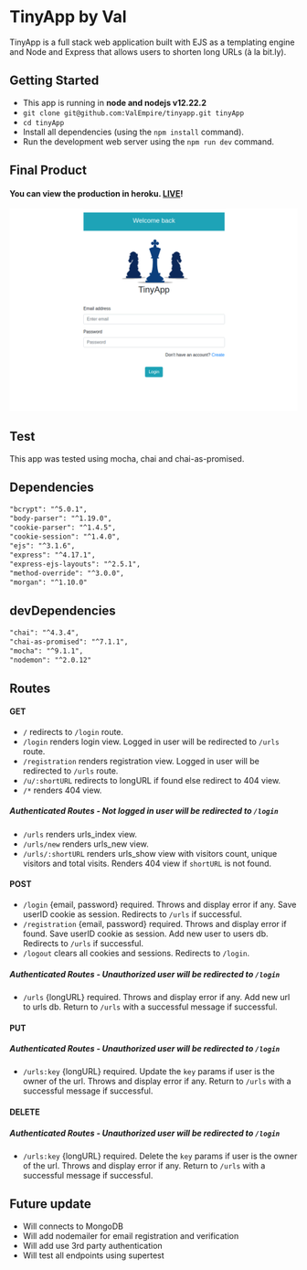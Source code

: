 # TinyApp by Val

TinyApp is a full stack web application built with EJS as a templating engine and Node and Express that allows users to shorten long URLs (à la bit.ly).

## Getting Started

- This app is running in **node and nodejs v12.22.2**
- `git clone git@github.com:ValEmpire/tinyapp.git tinyApp`
- `cd tinyApp`
- Install all dependencies (using the `npm install` command).
- Run the development web server using the `npm run dev` command.

## Final Product

#### You can view the production in heroku. [LIVE](https://tinyurlval.herokuapp.com/)!

![alt text](https://raw.githubusercontent.com/ValEmpire/files/main/login.png "Logo Title Text 1")

## Test

This app was tested using mocha, chai and chai-as-promised.

## Dependencies

    "bcrypt": "^5.0.1",
    "body-parser": "^1.19.0",
    "cookie-parser": "^1.4.5",
    "cookie-session": "^1.4.0",
    "ejs": "^3.1.6",
    "express": "^4.17.1",
    "express-ejs-layouts": "^2.5.1",
    "method-override": "^3.0.0",
    "morgan": "^1.10.0"

## devDependencies

    "chai": "^4.3.4",
    "chai-as-promised": "^7.1.1",
    "mocha": "^9.1.1",
    "nodemon": "^2.0.12"

## Routes

#### GET

- `/` redirects to `/login` route.
- `/login` renders login view. Logged in user will be redirected to `/urls` route.
- `/registration` renders registration view. Logged in user will be redirected to `/urls` route.
- `/u/:shortURL` redirects to longURL if found else redirect to 404 view.
- `/*` renders 404 view.

##### Authenticated Routes - Not logged in user will be redirected to `/login`

- `/urls` renders urls_index view.
- `/urls/new` renders urls_new view.
- `/urls/:shortURL` renders urls_show view with visitors count, unique visitors and total visits. Renders 404 view if `shortURL` is not found.

#### POST

- `/login` {email, password} required. Throws and display error if any. Save userID cookie as session. Redirects to `/urls` if successful.
- `/registration` {email, password} required. Throws and display error if found. Save userID cookie as session. Add new user to users db. Redirects to `/urls` if successful.
- `/logout` clears all cookies and sessions. Redirects to `/login`.

##### Authenticated Routes - Unauthorized user will be redirected to `/login`

- `/urls` {longURL} required. Throws and display error if any. Add new url to urls db. Return to `/urls` with a successful message if successful.

#### PUT

##### Authenticated Routes - Unauthorized user will be redirected to `/login`

- `/urls:key` {longURL} required. Update the `key` params if user is the owner of the url. Throws and display error if any. Return to `/urls` with a successful message if successful.

#### DELETE

##### Authenticated Routes - Unauthorized user will be redirected to `/login`

- `/urls:key` {longURL} required. Delete the `key` params if user is the owner of the url. Throws and display error if any. Return to `/urls` with a successful message if successful.

## Future update

- Will connects to MongoDB
- Will add nodemailer for email registration and verification
- Will add use 3rd party authentication
- Will test all endpoints using supertest

